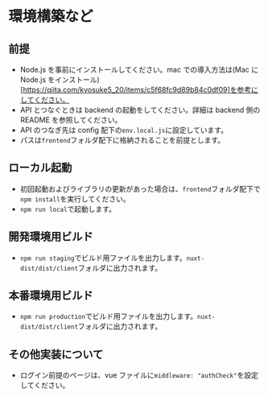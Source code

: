 # 環境構築など

## 前提

- Node.js を事前にインストールしてください。mac での導入方法は(Mac に Node.js をインストール)[https://qiita.com/kyosuke5_20/items/c5f68fc9d89b84c0df09]を参考にしてください。
- API とつなぐときは backend の起動をしてください。詳細は backend 側の README を参照してください。
- API のつなぎ先は config 配下の`env.local.js`に設定しています。
- パスは`frontend`フォルダ配下に格納されることを前提とします。

## ローカル起動

- 初回起動およびライブラリの更新があった場合は、`frontend`フォルダ配下で`npm install`を実行してください。
- `npm run local`で起動します。

## 開発環境用ビルド

- `npm run staging`でビルド用ファイルを出力します。`nuxt-dist/dist/client`フォルダに出力されます。

## 本番環境用ビルド

- `npm run production`でビルド用ファイルを出力します。`nuxt-dist/dist/client`フォルダに出力されます。

## その他実装について

- ログイン前提のページは、vue ファイルに`middleware: "authCheck"`を設定してください。
